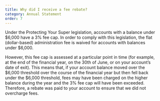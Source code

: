 ```yaml
---
title: Why did I receive a fee rebate?
category: Annual Statement
order: 7
---
```


Under the Protecting Your Super legislation, accounts with a balance under $6,000 have a 3% fee cap. In order to comply with this legislation, the flat (dollar-based) administration fee is waived for accounts with balances under $6,000.

However, this fee cap is assessed at a particular point in time (for example, at the end of the financial year, on the 30th of June, or on your account’s date of exit). This means that, if your account balance moved over the $6,000 threshold over the course of the financial year but then fell back under the $6,000 threshold, fees may have been charged on the higher balance during the year and the 3% fee cap will have been exceeded. Therefore, a rebate was paid to your account to ensure that we did not overcharge fees.
